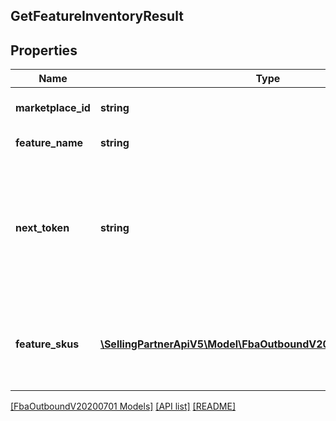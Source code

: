 ## GetFeatureInventoryResult

## Properties

Name | Type | Description | Notes
------------ | ------------- | ------------- | -------------
**marketplace_id** | **string** | The requested marketplace. |
**feature_name** | **string** | The name of the feature. |
**next_token** | **string** | When present and not empty, pass this string token in the next request to return the next response page. | [optional]
**feature_skus** | [**\SellingPartnerApiV5\Model\FbaOutboundV20200701\FeatureSku[]**](FeatureSku.md) | An array of SKUs eligible for this feature and the quantity available. | [optional]

[[FbaOutboundV20200701 Models]](../) [[API list]](../../Api) [[README]](../../../README.md)
